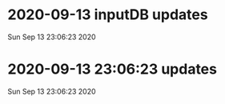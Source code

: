 
# 2020-09-13 inputDB updates 
 Sun Sep 13 23:06:23 2020 


# 2020-09-13 23:06:23 updates 
 Sun Sep 13 23:06:23 2020 

